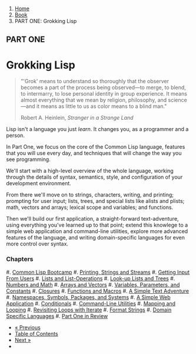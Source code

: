 <ol class="breadcrumb">
  <li><a href="/">Home</a></li>
  <li><a href="/book/">Book</a></li>
  <li class="active">PART ONE: Grokking Lisp</li>
</ol>

## PART ONE

# Grokking Lisp

> "'Grok' means to understand so thoroughly that the observer becomes a part of the process being observed—to merge, to blend, to intermarry, to lose personal identity in group experience. It means almost everything that we mean by religion, philosophy, and science—and it means as little to us as color means to a blind man."
> <footer>Robert A. Heinlein, <em>Stranger in a Strange Land</em></footer>

Lisp isn't a language you just *learn*.  It changes you, as a programmer and a person.

In Part One, we focus on the core of the Common Lisp language, features that you will use every day, and techniques that will change the way you see programming.

We'll start with a high-level overview of the whole language, working through the details of syntax, semantics, style, and configuration of your development environment.

From there we'll move on to strings, characters, writing, and printing; prompting for user input; lists, trees, and special lists like alists and plists; math, vectors and arrays; lexical scope and variables; and functions.

Then we'll build our first application, a straight-forward text-adventure, using everything you've learned up to that point; extend this knowlege to a simple web application and command-line utilities, explore more advanced features of the language, and writing domain-specific languages for even more control over syntax.

### Chapters

#. [Common Lisp Bootcamp](/book/1-01-00-lisp-bootcamp/)
#. [Printing, Strings and Streams](/book/1-02-00-input-output/)
#. [Getting Input From Users](/book/1-03-0-getting-input-from-users/)
#. [Lists and List-Operations](/book/1-04-0-lists/)
#. [Look-up Lists and Trees](/book/1-05-0-lookups-trees/)
#. [Numbers and Math](/book/1-06-0-math/)
#. [Arrays and Vectors](/book/1-07-0-arrays/)
#. [Variables, Parameters, and Constants](/book/1-08-0-variables/)
#. [Closures](/book/1-09-0-closures/)
#. [Functions and Macros](/book/1-10-0-functions/)
#. [A Simple Text Adventure](/book/1-11-0-text-adventure/)
#. [Namespaces, Symbols, Packages, and Systems](/book/1-12-0-namespaces/)
#. [A Simple Web Application](/book/1-13-0-simple-web-app/)
#. [Conditionals](/book/1-14-0-conditionals/)
#. [Command-Line Utilities](/book/1-15-0-command-line-utility/)
#. [Mapping and Looping](/book/1-16-0-map-loop/)
#. [Revisiting Loops with Iterate](/book/1-17-0-iterate/)
#. [Format Strings](/book/1-18-0-format/)
#. [Domain Specific Languages](/book/1-19-0-dsl/)
#. [Part One in Review](/book/1-20-0-review/)

<ul class="pager">
  <li class="previous"><a href="/book/acknowledgements/">&laquo; Previous</a></li>
  <li><a href="/book/">Table of Contents</a></li>
  <li class="next"><a href="/book/1-01-00-lisp-bootcamp/">Next &raquo;</a><li>
</ul>
